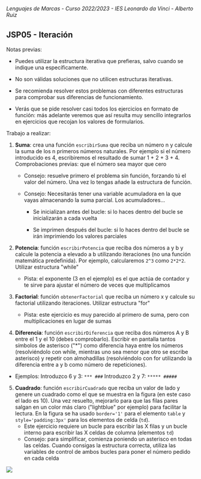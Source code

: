 ###### *Lenguajes de Marcas - Curso 2022/2023 - IES Leonardo da Vinci - Alberto Ruiz*

## JSP05 - Iteración

Notas previas:

* Puedes utilizar la estructura iterativa que prefieras, salvo cuando se indique una específicamente.

* No son válidas soluciones que no utilicen estructuras iterativas.

* Se recomienda resolver estos problemas con diferentes estructuras para comprobar sus diferencias de funcionamiento.

* Verás que se pide resolver casi todos los ejercicios en formato de función: más adelante veremos que así resulta muy sencillo integrarlos en ejercicios que recojan los valores de formularios.

Trabajo a realizar:

1. **Suma**: crea una función `escribirSuma` que reciba un número n  y calcule la suma de los n primeros números naturales. Por ejemplo si el número introducido es 4, escribiremos el resultado de sumar 1 + 2 + 3 + 4.   Comprobaciones previas: que el número sea mayor que cero
   
   * Consejo: resuelve primero el problema sin función, forzando tú el valor del número. Una vez lo tengas añade la estructura de función.
   
   * Consejo: Necesitarás tener una variable acumuladora en la que vayas almacenando la suma parcial. Los acumuladores...
     
     * Se inicializan antes del bucle: si lo haces dentro del bucle se inicializarán a cada vuelta
     
     * Se imprimen después del bucle: si lo haces dentro del bucle se irán imprimiendo los valores parciales

2. **Potencia**: función `escribirPotencia` que reciba dos números a y b y calcule la potencia a elevado a b utilizando iteraciones (no una función matemática predefinida). Por ejemplo, calcularemos `2^3` como `2*2*2`. Utilizar estructura "while"
   
   * Pista: el exponente (3 en el ejemplo) es el que actúa de contador y te sirve para ajustar el número de veces que multiplicamos

3. **Factorial**: función `obtenerFactorial` que reciba un número x y calcule su factorial utilizando iteraciones. Utilizar estructura "for"
   
   * Pista: este ejercicio es muy parecido al primero de suma, pero con multiplicaciones en lugar de sumas

4. **Diferencia**: función `escribirDiferencia` que reciba dos números A y B entre el 1 y el 10 (debes comprobarlo). Escribir en pantalla tantos símbolos de asterisco ("*") como diferencia haya entre los números (resolviéndolo con while, mientras uno sea menor que otro se escribe asterisco) y repetir con almohadillas (resolviéndolo con for utilizando la diferencia entre a y b como número de repeticiones).
* Ejemplos: Introduzco 6 y 3: `*** ###` Introduzco 2 y 7: `***** #####`
5. **Cuadrado**: función `escribirCuadrado` que reciba un valor de lado y genere un cuadrado como el que se muestra en la figura (en este caso el lado es 10). Una vez resuelto, mejorarlo para que las filas pares salgan en un color más claro ("lightblue" por ejemplo) para facilitar la lectura. En la figura se ha usado `border='1'` para el elemento `table` y `style='padding:3px'` para los elementos de celda (`td`).
   * Este ejercicio requiere un bucle para escribir las X filas y un bucle interno para escribir las X celdas de columna (elementos `td`)
   * Consejo: para simplificar, comienza poniendo un asterisco en todas las celdas.  Cuando consigas la estructura correcta, utiliza las variables de control de ambos bucles para poner el número pedido en cada celda

![](JSP05-Iteración.png)
